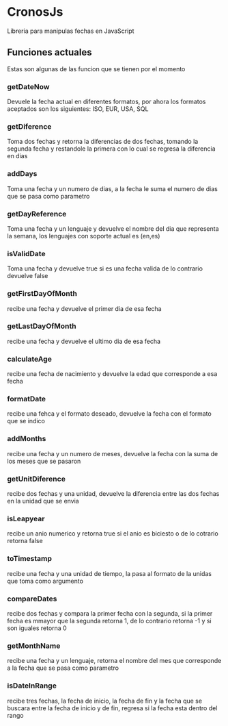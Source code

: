 # CronosJs

Libreria para manipulas fechas en JavaScript

## Funciones actuales

Estas son algunas de las funcion que se tienen por el momento

### getDateNow

Devuele la fecha actual en diferentes formatos, por ahora los formatos aceptados son los siguientes: ISO, EUR, USA, SQL

### getDiference

Toma dos fechas y retorna la diferencias de dos fechas, tomando la segunda fecha y restandole la primera con lo cual se regresa la diferencia en dias

### addDays 

Toma una fecha y un numero de dias, a la fecha le suma el numero de dias que se pasa como parametro

### getDayReference

Toma una fecha y un lenguaje y devuelve el nombre del dia que representa la semana, los lenguajes con soporte actual es (en,es)

### isValidDate

Toma una fecha y devuelve true si es una fecha valida de lo contrario devuelve false

### getFirstDayOfMonth 

recibe una fecha y devuelve el primer dia de esa fecha

### getLastDayOfMonth

recibe una fecha y devuelve el ultimo dia de esa fecha

### calculateAge

recibe una fecha de nacimiento y devuelve la edad que corresponde a esa fecha

### formatDate

recibe una fehca y el formato deseado, devuelve la fecha con el formato que se indico

### addMonths 

recibe una fecha y un numero de meses, devuelve la fecha con la suma de los meses que se pasaron

### getUnitDiference

recibe dos fechas y una unidad, devuelve la diferencia entre las dos fechas en la unidad que se envia

### isLeapyear

recibe un anio numerico y retorna true si el anio es biciesto o de lo cotrario retorna false

### toTimestamp

recibe una fecha y una unidad de tiempo, la pasa al formato de la unidas que toma como argumento

### compareDates

recibe dos fechas y compara la primer fecha con la segunda, si la primer fecha es mmayor que la segunda retorna 1, de lo contrario retorna -1 y si son iguales retorna 0

### getMonthName 

recibe una fecha y un lenguaje, retorna el nombre del mes que corresponde a la fecha que se pasa como parametro

### isDateInRange

recibe tres fechas, la fecha de inicio, la fecha de fin y la fecha que se buscara entre la fecha de inicio y de fin, regresa si la fecha esta dentro del rango